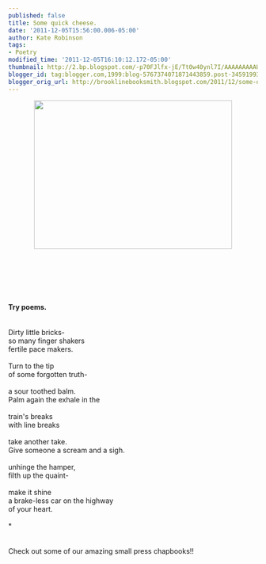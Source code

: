 ```yaml
---
published: false
title: Some quick cheese.
date: '2011-12-05T15:56:00.006-05:00'
author: Kate Robinson
tags:
- Poetry
modified_time: '2011-12-05T16:10:12.172-05:00'
thumbnail: http://2.bp.blogspot.com/-p70FJlfx-jE/Tt0w40ynl7I/AAAAAAAAAU4/eSiSqgRg1qo/s72-c/grace2.jpg
blogger_id: tag:blogger.com,1999:blog-5767374071871443859.post-3459199309482587340
blogger_orig_url: http://brooklinebooksmith.blogspot.com/2011/12/some-quick-cheese.html
---
```


<a href="http://2.bp.blogspot.com/-p70FJlfx-jE/Tt0w40ynl7I/AAAAAAAAAU4/eSiSqgRg1qo/s1600/grace2.jpg"><img style="TEXT-ALIGN: center; MARGIN: 0px auto 10px; WIDTH: 400px; DISPLAY: block; HEIGHT: 300px; CURSOR: hand" id="BLOGGER_PHOTO_ID_5682752057613195186" border="0" alt="" src="http://2.bp.blogspot.com/-p70FJlfx-jE/Tt0w40ynl7I/AAAAAAAAAU4/eSiSqgRg1qo/s400/grace2.jpg" /></a><br /><br /><div></div><br /><br /><br /><strong>Try poems.</strong><br /><br /><br />Dirty little bricks-<br />so many finger shakers<br />fertile pace makers.<br /><br />Turn to the tip<br />of some forgotten truth-<br /><br />a sour toothed balm.<br />Palm again the exhale in the<br /><br />train's breaks<br />with line breaks<br /><br />take another take. <br />Give someone a scream and a sigh.<br /><br />unhinge the hamper,<br />filth up the quaint-<br /><br />make it shine <br />a brake-less car on the highway<br />of your heart.<br /><br />*<br /><br /><br />Check out some of our amazing small press chapbooks!!